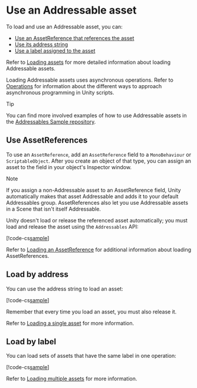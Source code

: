 # Use an Addressable asset

To load and use an Addressable asset, you can:

* [Use an AssetReference that references the asset](#use-assetreferences)
* [Use its address string](#load-by-address)
* [Use a label assigned to the asset](#load-by-address)

Refer to [Loading assets](xref:addressables-api-load-asset-async) for more detailed information about loading Addressable assets.

Loading Addressable assets uses asynchronous operations. Refer to [Operations](xref:addressables-async-operation-handling) for information about the different ways to approach asynchronous programming in Unity scripts.

> [!TIP]
> You can find more involved examples of how to use Addressable assets in the [Addressables Sample repository](https://github.com/Unity-Technologies/Addressables-Sample).

## Use AssetReferences

To use an `AssetReference`, add an `AssetReference` field to a `MonoBehaviour` or `ScriptableObject`. After you create an object of that type, you can assign an asset to the field in your object's Inspector window. 

> [!NOTE]
> If you assign a non-Addressable asset to an AssetReference field, Unity automatically makes that asset Addressable and adds it to your default Addressables group. AssetReferences also let you use Addressable assets in a Scene that isn't itself Addressable.

Unity doesn't load or release the referenced asset automatically; you must load and release the asset using the `Addressables` API:

[!code-cs[sample](../Tests/Editor/DocExampleCode/LoadWithReference.cs#doc_LoadWithReference)]

Refer to [Loading an AssetReference](xref:addressables-loading-asset-reference) for additional information about loading AssetReferences.

## Load by address

You can use the address string to load an asset:

[!code-cs[sample](../Tests/Editor/DocExampleCode/LoadWithAddress.cs#doc_LoadWithAddress)]

Remember that every time you load an asset, you must also release it.

Refer to [Loading a single asset](load-assets.md#load-a-single-asset) for more information.

## Load by label

You can load sets of assets that have the same label in one operation:

[!code-cs[sample](../Tests/Editor/DocExampleCode/LoadWithLabels.cs#doc_LoadWithLabels)]

Refer to [Loading multiple assets](load-assets.md#load-multiple-assets) for more information.
